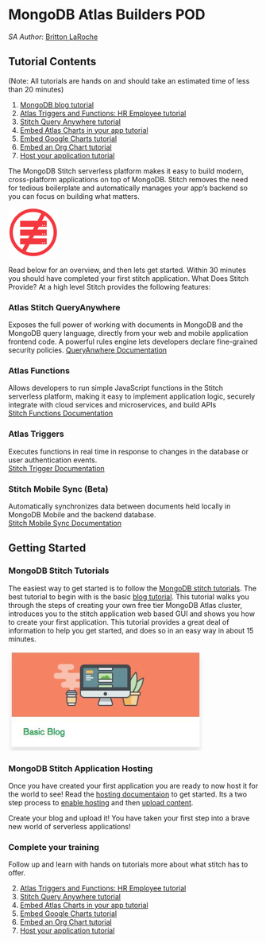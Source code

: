 # MongoDB Atlas Builders POD

_SA Author_: [Britton LaRoche](mailto:britton.laroche@mongodb.com)   

## Tutorial Contents 
(Note: All tutorials are hands on and should take an estimated time of less than 20 minutes)
1. [MongoDB blog tutorial](blog)
2. [Atlas Triggers and Functions: HR Employee tutorial](employee)
3. [Stitch Query Anywhere tutorial](rest)
4. [Embed Atlas Charts in your app tutorial](charts)
5. [Embed Google Charts tutorial](charts-google) 
6. [Embed an Org Chart tutorial](charts-org) 
7. [Host your application tutorial](hosting) 

The MongoDB Stitch serverless platform makes it easy to build modern, cross-platform applications on top of MongoDB. Stitch removes the need for tedious boilerplate and automatically manages your app’s backend so you can focus on building what matters.

![Serverless](img/serverless100.png "Serverless")


Read below for an overview, and then lets get started. Within 30 minutes you should have completed your first stitch application. What Does Stitch Provide? At a high level Stitch provides the following features:

### Atlas Stitch QueryAnywhere

Exposes the full power of working with documents in MongoDB and the MongoDB query language, directly from your web and mobile application frontend code. A powerful rules engine lets developers declare fine-grained security policies. 
  [QueryAnwhere Documentation](https://docs.mongodb.com/stitch/getting-started/configure-rules-based-access-to-mongodb/)


### Atlas Functions

Allows developers to run simple JavaScript functions in the Stitch serverless platform, making it easy to implement application logic, securely integrate with cloud services and microservices, and build APIs  
  [Stitch Functions Documentation](https://docs.mongodb.com/stitch/functions/)

### Atlas Triggers

Executes functions in real time in response to changes in the database or user authentication events.  
  [Stitch Trigger Documentation](https://docs.mongodb.com/stitch/triggers/)

### Stitch Mobile Sync (Beta)

Automatically synchronizes data between documents held locally in MongoDB Mobile and the backend database.  
  [Stitch Mobile Sync Documentation](https://docs.mongodb.com/stitch/mongodb/mobile-overview/)

## Getting Started

### MongoDB Stitch Tutorials
The easiest way to get started is to follow the [MongoDB stitch tutorials](https://docs.mongodb.com/stitch/tutorials/). The best tutorial to begin with is the basic [blog tutorial](https://docs.mongodb.com/stitch/tutorials/blog-overview/). This tutorial walks you through the steps of creating your own free tier MongoDB Atlas cluster, introduces you to the stitch application web based GUI and shows you how to create your first application.  This tutorial provides a great deal of information to help you get started, and does so in an easy way in about 15 minutes.

[![blog](img/basicblog.png "blog")](https://docs.mongodb.com/stitch/tutorials/build-blog/)

### MongoDB Stitch Application Hosting
Once you have created your first application you are ready to now host it for the world to see! Read the [hosting documentaion](https://docs.mongodb.com/stitch/hosting/) to get started. Its a two step process to [enable hosting](https://docs.mongodb.com/stitch/hosting/enable-hosting/) and then [upload content](https://docs.mongodb.com/stitch/hosting/upload-content-to-stitch/). 

Create your blog and upload it!  You have taken your first step into a brave new world of serverless applications!

### Complete your training

Follow up and learn with hands on tutorials more about what stitch has to offer.   

2. [Atlas Triggers and Functions: HR Employee tutorial](../employee/)
3. [Stitch Query Anywhere tutorial](../rest)
4. [Embed Atlas Charts in your app tutorial](../charts)
5. [Embed Google Charts tutorial](../charts-google) 
6. [Embed an Org Chart tutorial](../charts-org) 
7. [Host your application tutorial](../hosting) 
